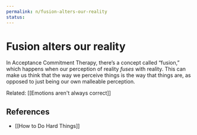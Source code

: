```yaml
---
permalink: n/fusion-alters-our-reality
status: 
---
```

# Fusion alters our reality

In Acceptance Commitment Therapy, there’s a concept called “fusion,” which happens when our perception of reality _fuses_ with reality. This can make us think that the way we perceive things is the way that things are, as opposed to just being our own malleable perception.

Related: [[Emotions aren't always correct]]

## References

- [[How to Do Hard Things]]
